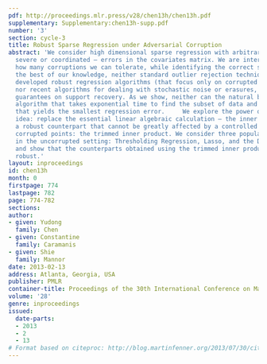 ```yaml
---
pdf: http://proceedings.mlr.press/v28/chen13h/chen13h.pdf
supplementary: Supplementary:chen13h-supp.pdf
number: '3'
section: cycle-3
title: Robust Sparse Regression under Adversarial Corruption
abstract: 'We consider high dimensional sparse regression with arbitrary – possibly,
  severe or coordinated – errors in the covariates matrix. We are interested in understanding
  how many corruptions we can tolerate, while identifying the correct support. To
  the best of our knowledge, neither standard outlier rejection techniques, nor recently
  developed robust regression algorithms (that focus only on corrupted response variables),
  nor recent algorithms for dealing with stochastic noise or erasures, can provide
  guarantees on support recovery. As we show, neither can the natural brute force
  algorithm that takes exponential time to find the subset of data and support columns,
  that yields the smallest regression error.     We explore the power of a simple
  idea: replace the essential linear algebraic calculation – the inner product – with
  a robust counterpart that cannot be greatly affected by a controlled number of arbitrarily
  corrupted points: the trimmed inner product. We consider three popular algorithms
  in the uncorrupted setting: Thresholding Regression, Lasso, and the Dantzig selector,
  and show that the counterparts obtained using the trimmed inner product are provably
  robust.'
layout: inproceedings
id: chen13h
month: 0
firstpage: 774
lastpage: 782
page: 774-782
sections: 
author:
- given: Yudong
  family: Chen
- given: Constantine
  family: Caramanis
- given: Shie
  family: Mannor
date: 2013-02-13
address: Atlanta, Georgia, USA
publisher: PMLR
container-title: Proceedings of the 30th International Conference on Machine Learning
volume: '28'
genre: inproceedings
issued:
  date-parts:
  - 2013
  - 2
  - 13
# Format based on citeproc: http://blog.martinfenner.org/2013/07/30/citeproc-yaml-for-bibliographies/
---
```

